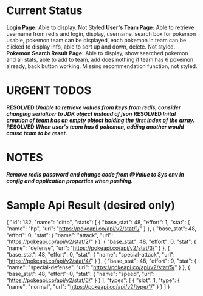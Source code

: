 # Current Status
**Login Page:** Able to display. Not Styled
**User's Team Page:** Able to retrieve username from redis and login, display, username, search box for pokemon usable, pokemon team can be displayed, each pokemon in team can be clicked to display info, able to sort up and down, delete. Not styled.
**Pokemon Search Result Page:** Able to display, show searched pokemon and all stats, able to add to team, add does nothing if team has 6 pokemon already, back button working. Missing recommendation function, not styled.  

# URGENT TODOS
**RESOLVED _Unable to retrieve values from keys from redis, consider changing serializer to JDK object instead of json_**
**RESOLVED _Inital creation of team has an empty object holding the first index of the array._**
**RESOLVED _When user's team has 6 pokemon, adding another would cause team to be reset._**

# NOTES
**_Remove redis password and change code from @Value to Sys env in config and application properties when pushing._**


# Sample Api Result (desired only)
{
    "id": 132,
    "name": "ditto",
    "stats": [
        {
            "base_stat": 48,
            "effort": 1,
            "stat": {
                "name": "hp",
                "url": "https://pokeapi.co/api/v2/stat/1/"
            }
        },
        {
            "base_stat": 48,
            "effort": 0,
            "stat": {
                "name": "attack",
                "url": "https://pokeapi.co/api/v2/stat/2/"
            }
        },
        {
            "base_stat": 48,
            "effort": 0,
            "stat": {
                "name": "defense",
                "url": "https://pokeapi.co/api/v2/stat/3/"
            }
        },
        {
            "base_stat": 48,
            "effort": 0,
            "stat": {
                "name": "special-attack",
                "url": "https://pokeapi.co/api/v2/stat/4/"
            }
        },
        {
            "base_stat": 48,
            "effort": 0,
            "stat": {
                "name": "special-defense",
                "url": "https://pokeapi.co/api/v2/stat/5/"
            }
        },
        {
            "base_stat": 48,
            "effort": 0,
            "stat": {
                "name": "speed",
                "url": "https://pokeapi.co/api/v2/stat/6/"
            }
        }
    ],
    "types": [
        {
            "slot": 1,
            "type": {
                "name": "normal",
                "url": "https://pokeapi.co/api/v2/type/1/"
            }
        }
    ]
}